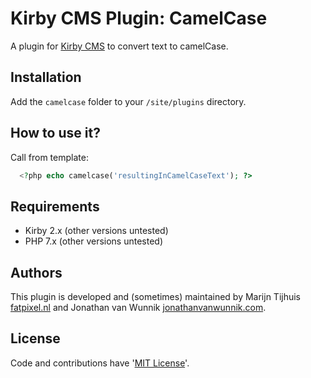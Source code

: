 # Kirby CMS Plugin: CamelCase

A plugin for [Kirby CMS](http://getkirby.com) to convert text to camelCase.

## Installation

Add the `camelcase` folder to your `/site/plugins` directory.

## How to use it?

Call from template:

```php
  <?php echo camelcase('resultingInCamelCaseText'); ?>
```

## Requirements

- Kirby 2.x (other versions untested)
- PHP 7.x (other versions untested)

## Authors

This plugin is developed and (sometimes) maintained by Marijn Tijhuis [fatpixel.nl](https://fatpixel.nl) and Jonathan van Wunnik [jonathanvanwunnik.com](https://jonathanvanwunnik.com).

## License

Code and contributions have '[MIT License](./license.md)'.
